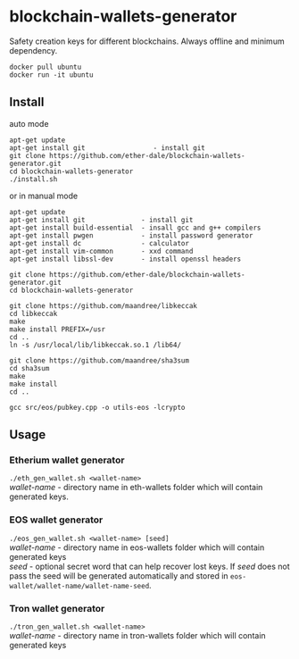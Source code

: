 # blockchain-wallets-generator
Safety creation keys for different blockchains. Always offline and minimum dependency.

```
docker pull ubuntu
docker run -it ubuntu
```

## Install
auto mode
```
apt-get update
apt-get install git                 - install git
git clone https://github.com/ether-dale/blockchain-wallets-generator.git
cd blockchain-wallets-generator
./install.sh
```
or in manual mode
```
apt-get update
apt-get install git              - install git
apt-get install build-essential  - insall gcc and g++ compilers
apt-get install pwgen            - install password generator
apt-get install dc               - calculator
apt-get install vim-common       - xxd command 
apt-get install libssl-dev       - install openssl headers

git clone https://github.com/ether-dale/blockchain-wallets-generator.git
cd blockchain-wallets-generator

git clone https://github.com/maandree/libkeccak
cd libkeccak
make
make install PREFIX=/usr
cd ..
ln -s /usr/local/lib/libkeccak.so.1 /lib64/

git clone https://github.com/maandree/sha3sum
cd sha3sum
make
make install
cd ..

gcc src/eos/pubkey.cpp -o utils-eos -lcrypto
```

## Usage
### Etherium wallet generator
`./eth_gen_wallet.sh <wallet-name>`
<br/><i>wallet-name</i> - directory name in eth-wallets folder which will contain generated keys.

### EOS wallet generator
`./eos_gen_wallet.sh <wallet-name> [seed]`
<br/><i>wallet-name</i> - directory name in eos-wallets folder which will contain generated keys
<br/><i>seed</i> - optional secret word that can help recover lost keys.
If <i>seed</i> does not pass the seed will be generated automatically and stored in `eos-wallet/wallet-name/wallet-name-seed`.


### Tron wallet generator
`./tron_gen_wallet.sh <wallet-name>`
<br/><i>wallet-name</i> -  directory name in tron-wallets folder which will contain generated keys
